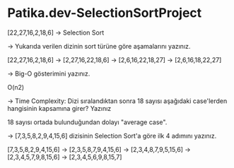 # Patika.dev-SelectionSortProject
[22,27,16,2,18,6] -> Selection Sort

-> Yukarıda verilen dizinin sort türüne göre aşamalarını yazınız.

[22,27,16,2,18,6] -> [2,27,16,22,18,6] -> [2,6,16,22,18,27] -> [2,6,16,18,22,27]

-> Big-O gösterimini yazınız.

O(n2)

-> Time Complexity: Dizi sıralandıktan sonra 18 sayısı aşağıdaki case'lerden hangisinin kapsamına girer? Yazınız

18 sayısı ortada bulunduğundan dolayı "average case".

-> [7,3,5,8,2,9,4,15,6] dizisinin Selection Sort'a göre ilk 4 adımını yazınız.

[7,3,5,8,2,9,4,15,6] -> [2,3,5,8,7,9,4,15,6] -> [2,3,4,8,7,9,5,15,6] -> [2,3,4,5,7,9,8,15,6] -> [2,3,4,5,6,9,8,15,7]

